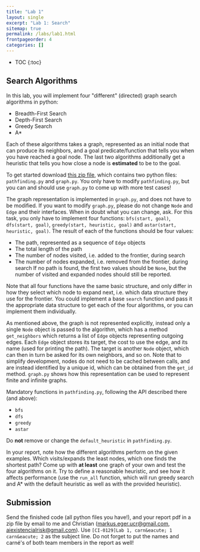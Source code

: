 ```yaml
---
title: "Lab 1"
layout: single
excerpt: "Lab 1: Search"
sitemap: true
permalink: /labs/lab1.html
frontpageorder: 4
categories: []
---
```


* TOC
{:toc}

## Search Algorithms

In this lab, you will implement four "different" (directed) graph search algorithms in python:
 - Breadth-First Search 
 - Depth-First Search 
 - Greedy Search 
 - A*
 
Each of these algorithms takes a graph, represented as an initial node that can produce its neighbors, and a goal predicate/function that tells you when you have reached a goal node. The last two algorithms additionally 
get a heuristic that tells you how close a node is **estimated** to be to the goal.

To get started download [this zip file](/CI-0129/assets/pathfinding.zip), which contains two python files: `pathfinding.py` and `graph.py`. You only have to modify `pathfinding.py`, but you can and should 
use `graph.py` to come up with more test cases!

The graph representation is implemented in `graph.py`, and does not have to be modified. If you want to modify `graph.py`, please do not 
change `Node` and `Edge` and their interfaces. When in doubt what you can change, ask. For this task, you only have to implement four functions: `bfs(start, goal)`, `dfs(start, goal)`, `greedy(start, heuristic, goal)`
and `astar(start, heuristic, goal)`. 
The result of each of the functions should be four values:
   - The path, represented as a sequence of `Edge` objects
   - The total length of the path
   - The number of nodes visited, i.e. added to the frontier, during search
   - The number of nodes expanded, i.e. removed from the frontier, during search
If no path is found, the first two values should be `None`, but the number of visited and expanded nodes should still be reported.

Note that all four functions have the same basic structure, and only differ in how they select which node to expand next, i.e. which data structure they use for the frontier. You could implement a base `search` function 
and pass it the appropriate data structure to get each of the four algorithms, or you can implement them individually.

As mentioned above, the graph is not represented explicitly, instead only a single `Node` object is passed to the algorithm, which has a method `get_neighbors` which returns a list of `Edge` objects representing 
outgoing edges. Each `Edge` object stores its target, the cost to use the edge, and its name (used for printing the path). The target is another `Node` object, which can then in turn be asked for its own neighbors, 
and so on. Note that to simplify development, nodes do not need to be cached between calls, and are instead identified by a unique id, which can be obtained from the `get_id` method. `graph.py` shows how this 
representation can be used to represent finite and infinite graphs.

Mandatory functions in `pathfinding.py`, following the API described there (and above):
   - `bfs`
   - `dfs`
   - `greedy`
   - `astar`
   
Do **not** remove or change the `default_heuristic` in `pathfinding.py`.

In your report, note how the different algorithms perform on the given examples. Which visits/expands the least nodes, which one finds the shortest path? Come up with **at least** one graph of your own and test the four 
algorithms on it. Try to define a reasonable heuristic, and see how it affects performance (use the `run_all` function, which will run greedy search and A* with the default heuristic as well as with the provided heuristic).

## Submission

Send the finished code (all python files you have!), and your report pdf in a zip file by email to me and Christian ([markus.eger.ucr@gmail.com](mailto:markus.eger.ucr@gmail.com), 
[aiexistencialrisk@gmail.com](mailto:aiexistencialrisk@gmail.com)). Use `[CI-0129]Lab 1, carn&eacute; 1 carn&eacute; 2` as the subject line. Do not forget to put the names and 
carn&eacute;'s of both team members in the report as well!
